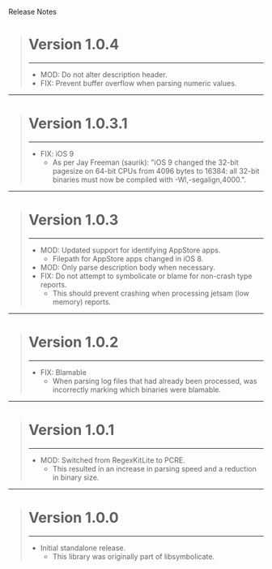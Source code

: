 Release Notes

> # Version 1.0.4
> - - -
> * MOD: Do not alter description header.
> * FIX: Prevent buffer overflow when parsing numeric values.

- - -

> # Version 1.0.3.1
> - - -
> * FIX: iOS 9
>     * As per Jay Freeman (saurik): "iOS 9 changed the 32-bit pagesize on 64-bit CPUs from 4096 bytes to 16384: all 32-bit binaries must now be compiled with -Wl,-segalign,4000.".

- - -

> # Version 1.0.3
> - - -
> * MOD: Updated support for identifying AppStore apps.
>     * Filepath for AppStore apps changed in iOS 8.
> * MOD: Only parse description body when necessary.
> * FIX: Do not attempt to symbolicate or blame for non-crash type reports.
>     * This should prevent crashing when processing jetsam (low memory) reports.

- - -

> # Version 1.0.2
> - - -
> * FIX: Blamable
>     * When parsing log files that had already been processed, was incorrectly marking which binaries were blamable.

- - -

> # Version 1.0.1
> - - -
> * MOD: Switched from RegexKitLite to PCRE.
>     * This resulted in an increase in parsing speed and a reduction in binary size.

- - -

> # Version 1.0.0
> - - -
> * Initial standalone release.
>     * This library was originally part of libsymbolicate.
